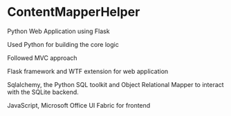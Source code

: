 

# ContentMapperHelper
Python Web Application using Flask 

Used Python for building the core logic

Followed MVC approach

Flask framework and WTF extension for web application

Sqlalchemy, the Python SQL toolkit and Object Relational Mapper to interact with the SQLite backend.

JavaScript, Microsoft Office UI Fabric for frontend 



